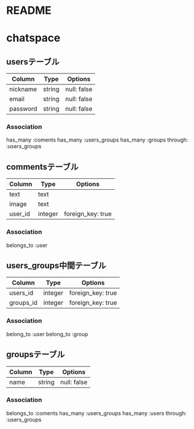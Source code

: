
# README
# chatspace
## usersテーブル
|Column|Type|Options|
|------|----|-------|
|nickname|string|null: false|
|email|string|null: false|
|password|string|null: false|
### Association
  has_many :coments
  has_many :users_groups
  has_many :groups through: :users_groups

## commentsテーブル
|Column|Type|Options|
|------|----|-------|
|text|text| |
|image|text| |
|user_id|integer|foreign_key: true|
### Association
  belongs_to :user

  
## users_groups中間テーブル
|Column|Type|Options|
|------|----|-------|
|users_id|integer|foreign_key: true|
|groups_id|integer|foreign_key: true|
### Association
 belong_to :user
 belong_to :group

## groupsテーブル
|Column|Type|Options|
|------|----|-------|
|name|string|null: false|
### Association
  belongs_to :coments
  has_many :users_groups
  has_many :users through: :users_groups
  





